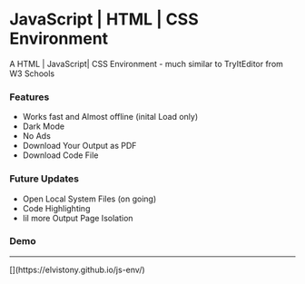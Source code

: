 # JavaScript | HTML | CSS Environment

A HTML | JavaScript| CSS Environment  - much similar to TryItEditor from W3 Schools

### Features
- Works fast and Almost offline (inital Load only)
- Dark Mode
- No Ads
- Download Your Output as PDF
- Download Code File

### Future Updates
- Open Local System Files (on going)
- Code Highlighting
- lil more Output Page Isolation

### Demo
<hr>
[](https://elvistony.github.io/js-env/)
